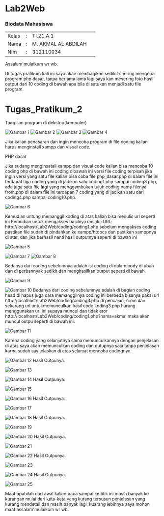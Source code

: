 # Lab2Web

<h3>Biodata Mahasiswa</h3>           
    <table>
        <p><tr>
               <td>Kelas</td>
               <td>:</td>
               <td>TI.21.A.1</td>
               <td>&nbsp;</td>
       </tr></p>
       <p><tr>
               <td>Nama</td>
               <td>:</td>
               <td>M. AKMAL AL ABDILAH</td>
               <td>&nbsp;</td>
       </tr></p>
       <p><tr>
               <td>Nim</td>
               <td>:</td>
               <td>312110034</td>
               <td>&nbsp;</td>
       </tr></p>
       </table>

Assalam'mulaikum wr wb. <p> 

Di tugas pratikum kali ini saya akan membagikan sedikit shering mengenai program php dasar, tanpa berlama lama lagi saya kan mesering foto hasil output dari 10 coding di bawah apa bila di satukan menjadi satu file program.<p>

# Tugas_Pratikum_2

Tampilan program di dekstop(komputer)<p>
![Gambar 1](screenshoot/1.JPG)
![Gambar 2](screenshoot/2.JPG)
![Gambar 3](screenshoot/3.JPG)
![Gambar 4](screenshoot/4.JPG)

Jika kalian penasaran dan ingin mencoba program di file coding kalian harus menginstall xampp dan visual code.<p>

PHP dasar<p>
Jika sudang menginsatall xampp dan visual code kalian bisa mencoba 10 coding php di bawah ini coding dibawah ini versi file coding terpisah jika ingin versi yang satu file kalian bisa coba file php_dasar.php  di dalam file ini terdapat tiga coding yang di jadikan satu coding1.php sampai coding3.php, ada juga satu file lagi yang menggambukan tujuh coding nama filenya from.php di dalam file ini terdapan 7 coding yang di jadikan satu dari coding4.php sampai coding10.php.<p>

![Gambar 6](screenshoot/6.JPG)

Kemudian untung memanggil koding di atas kalian bisa menulis url seperti ini Kemudian untuk mengakses hasilnya melalui URL: http://localhost/Lab2Web/coding/coding1.php
sebelum mengakses coding pastikan file sudah di pindahkan ke xampp/htdocs dan pastikan xamppnya di star, dan jika berhasil nanti hasil outputnya seperti di bawah ini<p>
![Gambar 5](screenshoot/5.JPG)

![Gambar 7](screenshoot/7.JPG)
![Gambar 8](screenshoot/8.JPG)

Bedanya dari coding sebelumnya adalah isi coding di dalam body di ubah dan di perbannyak sedikit dan menghasilkan output seperti di bawah.<p>
![Gambar 9](screenshoot/9.JPG)

![Gambar 10](screenshoot/10.JPG)
Bedanya dari coding sebelumnya adalah di bagian coding head di hapus juga cara memanggilnya coding ini berbeda bisanya pakai url http://localhost/Lab2Web/coding/coding3.php di pencaian, crom dan sekarang url untukmemunculkan hasil code koding3.php harung menggunakan url ini supaya muncul dan tidak eror http://localhost/Lab2Web/coding/coding1.php?nama=akmal maka akan muncul outpu seperti di bawah ini.<p>
![Gambar 11](screenshoot/11.JPG)

Karena coding yang selanjutnya sama memunculkannya dengan penjelasan di atas saya akan memunculkan coding dan outupnya saja tanpa penjelasan karna sudah say jelaskan di atas selamat mencoba codingnya.<p>

![Gambar 12](screenshoot/12.JPG)
Hasil Outpunya.<p>
![Gambar 13](screenshoot/13.JPG)

![Gambar 14](screenshoot/14.JPG)
Hasil Outpunya.<p>
![Gambar 15](screenshoot/15.JPG)

![Gambar 16](screenshoot/16.JPG)
Hasil Outpunya.<p>
![Gambar 17](screenshoot/17.JPG)

![Gambar 18](screenshoot/18.JPG)
Hasil Outpunya.<p>
![Gambar 19](screenshoot/19.JPG)

![Gambar 20](screenshoot/20.JPG)
Hasil Outpunya.<p>
![Gambar 21](screenshoot/21.JPG)

![Gambar 22](screenshoot/22.JPG)
Hasil Outpunya.<p>
![Gambar 23](screenshoot/23.JPG)

![Gambar 24](screenshoot/24.JPG)
Hasil Outpunya.<p>
![Gambar 25](screenshoot/25.JPG)

Maaf apabilah dari awal kalian baca sampai ke titik ini masih banyak ke kurangan mulai dari kata-kata yang kurang tersusun penjelasan yang kurang mendetail dan masih banyak lagi, kuarang lebihnya saya mohon maaf assalam'mulaikum wr wb.<p>